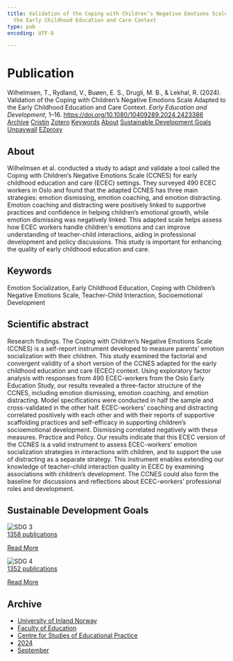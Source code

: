 ```yaml
---
title: Validation of the Coping with Children’s Negative Emotions Scale Adapted to
  the Early Childhood Education and Care Context
type: pub
encoding: UTF-8

---
```

<h1>Publication</h1>
<article id="csl-bib-container-6IKD4FV4" class="csl-bib-container">
  <div class="csl-bib-body"> <div class="csl-entry">Wilhelmsen, T., Rydland, V., Buøen, E. S., Drugli, M. B., &#38; Lekhal, R. (2024). Validation of the Coping with Children’s Negative Emotions Scale Adapted to the Early Childhood Education and Care Context. <i>Early Education and Development</i>, 1–16. <a href="https://doi.org/10.1080/10409289.2024.2423386">https://doi.org/10.1080/10409289.2024.2423386</a></div> </div>
  <div class="csl-bib-buttons">
    <a href="#taxonomy-article-6IKD4FV4" alt="archive" class="csl-bib-button">Archive</a>
    <a href="https://app.cristin.no/results/show.jsf?id=2301146" alt="Cristin" class="csl-bib-button">Cristin</a>
    <a href="http://zotero.org/groups/5881554/items/6IKD4FV4" alt="Zotero" class="csl-bib-button">Zotero</a>
    <a href="#keywords-article-6IKD4FV4" alt="keywords" class="csl-bib-button">Keywords</a>
    <a href="#about-article-6IKD4FV4" alt="about_pub" class="csl-bib-button">About</a>
    <a href="#sdg-article-6IKD4FV4" alt="sdg" class="csl-bib-button">Sustainable Development Goals</a>
    <a href="https://doi.org/10.1080/10409289.2024.2423386" alt="Unpaywall" class="csl-bib-button">Unpaywall</a>
    <a href="https://doi.org/10.1080/10409289.2024.2423386" alt="EZproxy" class="csl-bib-button">EZproxy</a>
  </div>
  <div id="csl-bib-meta-container-6IKD4FV4"></div>
</article>
<div id="csl-bib-meta-6IKD4FV4" class="csl-bib-meta">
  <article id="about-article-6IKD4FV4" class="about_pub-article">
    <h1>About</h1>
    Wilhelmsen et al. conducted a study to adapt and validate a tool called the Coping with Children’s Negative Emotions Scale (CCNES) for early childhood education and care (ECEC) settings. They surveyed 490 ECEC workers in Oslo and found that the adapted CCNES has three main strategies: emotion dismissing, emotion coaching, and emotion distracting. Emotion coaching and distracting were positively linked to supportive practices and confidence in helping children’s emotional growth, while emotion dismissing was negatively linked. This adapted scale helps assess how ECEC workers handle children's emotions and can improve understanding of teacher-child interactions, aiding in professional development and policy discussions. This study is important for enhancing the quality of early childhood education and care.
  </article>
  <article id="keywords-article-6IKD4FV4" class="keywords-article">
    <h1>Keywords</h1>
    Emotion Socialization, Early Childhood Education, Coping with Children’s Negative Emotions Scale, Teacher-Child Interaction, Socioemotional Development
  </article>
  <article id="abstract-article-6IKD4FV4" class="abstract-article">
    <h1>Scientific abstract</h1>
    Research findings. The Coping with Children’s Negative Emotions Scale (CCNES) is a self-report instrument developed to measure parents’ emotion socialization with their children. This study examined the factorial and convergent validity of a short version of the CCNES adapted for the early childhood education and care (ECEC) context. Using exploratory factor analysis with responses from 490 ECEC-workers from the Oslo Early Education Study, our results revealed a three-factor structure of the CCNES, including emotion dismissing, emotion coaching, and emotion distracting. Model specifications were conducted in half the sample and cross-validated in the other half. ECEC-workers’ coaching and distracting correlated positively with each other and with their reports of supportive scaffolding practices and self-efficacy in supporting children’s socioemotional development. Dismissing correlated negatively with these measures. Practice and Policy. Our results indicate that this ECEC version of the CCNES is a valid instrument to assess ECEC-workers’ emotion socialization strategies in interactions with children, and to support the use of distracting as a separate strategy. This instrument enables extending our knowledge of teacher–child interaction quality in ECEC by examining associations with children’s development. The CCNES could also form the baseline for discussions and reflections about ECEC-workers’ professional roles and development.
  </article>
  <article id="sdg-article-6IKD4FV4" class="sdg-article">
    <h1>Sustainable Development Goals</h1>
    <div class="sdg-container"><div id="sdg3" class="sdg">
        <img src="{{< params subfolder >}}images/sdg/sdg03_en.png" class="image" alt="SDG 3">
        <div class="sdg-overlay">
          <a href="/en/archive/?key=?sdg=3#archive" class="sdg-publication-count"><span>1358</span> publications</a>
          <p><a href="https://sdgs.un.org/goals/goal3" class="sdg-read-more">Read More</a></p>
        </div>
      </div> <div id="sdg4" class="sdg">
        <img src="{{< params subfolder >}}images/sdg/sdg04_en.png" class="image" alt="SDG 4">
        <div class="sdg-overlay">
          <a href="/en/archive/?key=?sdg=4#archive" class="sdg-publication-count"><span>1352</span> publications</a>
          <p><a href="https://sdgs.un.org/goals/goal4" class="sdg-read-more">Read More</a></p>
        </div>
      </div></div>
  </article>
  <article id="taxonomy-article-6IKD4FV4" class="taxonomy-article">
    <h1>Archive</h1>
    <ul>
      <li>
        <a href="/en/archive/?key=3DCRN523">University of Inland Norway</a>
      </li>
      <li>
        <a href="/en/archive/?key=WYNZA47F">Faculty of Education</a>
      </li>
      <li>
        <a href="/en/archive/?key=G3SEU2Z2">Centre for Studies of Educational Practice</a>
      </li>
      <li>
        <a href="/en/archive/?key=4QIAIY3G">2024</a>
      </li>
      <li>
        <a href="/en/archive/?key=GMNRI3B4">September</a>
      </li>
    </ul>
  </article>
</div>
